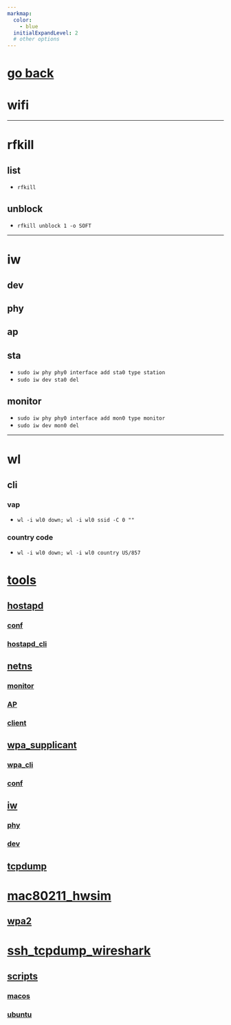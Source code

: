 ```yaml
---
markmap:
  color:
    - blue
  initialExpandLevel: 2
  # other options
---
```


# [go back](../index.html)
# wifi
---
# rfkill
## list
- `rfkill`
## unblock
- `rfkill unblock 1 -o SOFT`
---
# iw
## dev
## phy
## ap
## sta
- `sudo iw phy phy0 interface add sta0 type station`
- `sudo iw dev sta0 del`
## monitor
- `sudo iw phy phy0 interface add mon0 type monitor`
- `sudo iw dev mon0 del`
---
# wl
## cli
### vap
- `wl -i wl0 down; wl -i wl0 ssid -C 0 ""`
### country code
- `wl -i wl0 down; wl -i wl0 country US/857`
# [tools](tools/index.html)
## [hostapd](tools/hostapd/index.html)
### [conf](tools/hostapd/conf/index.html)
### [hostapd_cli](tools/hostapd/hostapd_cli/index.html)
## [netns](tools/netns/index.html)
### [monitor](tools/netns/monitor/index.html)
### [AP](tools/netns/AP/index.html)
### [client](tools/netns/client/index.html)
## [wpa_supplicant](tools/wpa_supplicant/index.html)
### [wpa_cli](tools/wpa_supplicant/wpa_cli/index.html)
### [conf](tools/wpa_supplicant/conf/index.html)
## [iw](tools/iw/index.html)
### [phy](tools/iw/phy/index.html)
### [dev](tools/iw/dev/index.html)
## [tcpdump](tools/tcpdump/index.html)
# [mac80211_hwsim](mac80211_hwsim/index.html)
## [wpa2](mac80211_hwsim/wpa2/index.html)
# [ssh_tcpdump_wireshark](ssh_tcpdump_wireshark/index.html)
## [scripts](ssh_tcpdump_wireshark/scripts/index.html)
### [macos](ssh_tcpdump_wireshark/scripts/macos/index.html)
### [ubuntu](ssh_tcpdump_wireshark/scripts/ubuntu/index.html)
